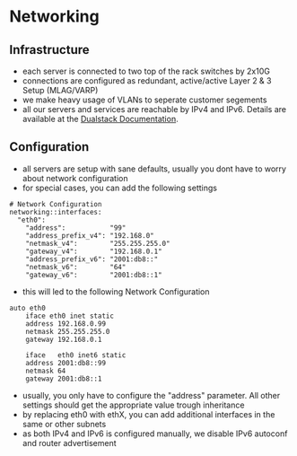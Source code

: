 # Networking


## Infrastructure

 * each server is connected to two top of the rack switches by 2x10G
 * connections are configured as redundant, active/active Layer 2 & 3 Setup (MLAG/VARP)
 * we make heavy usage of VLANs to seperate customer segements
 * all our servers and services are reachable by IPv4 and IPv6. Details are available at the [Dualstack Documentation](server/dualstack/index.md).


## Configuration

 * all servers are setup with sane defaults, usually you dont have to worry about network configuration
 * for special cases, you can add the following settings

```
# Network Configuration
networking::interfaces:
  "eth0":
    "address":           "99"
    "address_prefix_v4": "192.168.0"
    "netmask_v4":        "255.255.255.0"
    "gateway_v4":        "192.168.0.1"
    "address_prefix_v6": "2001:db8::"
    "netmask_v6":        "64"
    "gateway_v6":        "2001:db8::1"
```

 * this will led to the following Network Configuration

```
auto eth0
	iface eth0 inet static
	address 192.168.0.99
	netmask	255.255.255.0
	gateway	192.168.0.1

	iface	eth0 inet6 static
	address	2001:db8::99
	netmask	64
	gateway	2001:db8::1
```

 * usually, you only have to configure the "address" parameter. All other settings should get the appropriate value trough inheritance
 * by replacing eth0 with ethX, you can add additional interfaces in the same or other subnets
 * as both IPv4 and IPv6 is configured manually, we disable IPv6 autoconf and router advertisement

